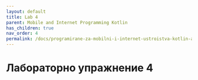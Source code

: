 ```yaml
---
layout: default
title: Lab 4
parent: Mobile and Internet Programming Kotlin
has_children: true
nav_order: 4
permalink: /docs/programirane-za-mobilni-i-internet-ustroistva-kotlin-аео/laboratorno-uprazhnenie-4
---
```


# Лабораторно упражнение 4

<!-- ## Панел за проектиране в Android Studio

Android Studio ви позволява да визуализирате вашите компонуеми функции в IDE, вместо да инсталирате приложението на устройство с Android или емулатор. Както научихте в предишния път, можете да визуализирате как изглежда приложението ви в екрана за проектиране в Android Studio.

Компонуемата функция трябва да предоставя стойности по подразбиране за всички параметри, за да я визуализира. Поради тази причина се препоръчва да не визуализирате функцията директно. Вместо това трябва да добавите друга функция, в този случай функцията, която извиква функцията с подходящ параметър. -->

